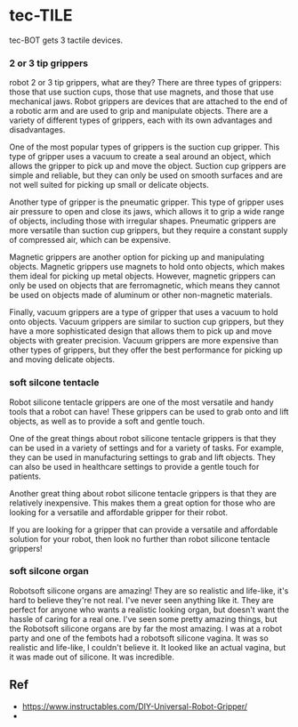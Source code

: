 # tec-TILE
tec-BOT gets 3 tactile devices.


### 2 or 3 tip grippers 
robot 2 or 3 tip grippers, what are they? There are three types of grippers: those that use suction cups, those that use magnets, and those that use mechanical jaws. Robot grippers are devices that are attached to the end of a robotic arm and are used to grip and manipulate objects. There are a variety of different types of grippers, each with its own advantages and disadvantages.

One of the most popular types of grippers is the suction cup gripper. This type of gripper uses a vacuum to create a seal around an object, which allows the gripper to pick up and move the object. Suction cup grippers are simple and reliable, but they can only be used on smooth surfaces and are not well suited for picking up small or delicate objects.

Another type of gripper is the pneumatic gripper. This type of gripper uses air pressure to open and close its jaws, which allows it to grip a wide range of objects, including those with irregular shapes. Pneumatic grippers are more versatile than suction cup grippers, but they require a constant supply of compressed air, which can be expensive.

Magnetic grippers are another option for picking up and manipulating objects. Magnetic grippers use magnets to hold onto objects, which makes them ideal for picking up metal objects. However, magnetic grippers can only be used on objects that are ferromagnetic, which means they cannot be used on objects made of aluminum or other non-magnetic materials.

Finally, vacuum grippers are a type of gripper that uses a vacuum to hold onto objects. Vacuum grippers are similar to suction cup grippers, but they have a more sophisticated design that allows them to pick up and move objects with greater precision. Vacuum grippers are more expensive than other types of grippers, but they offer the best performance for picking up and moving delicate objects.

### soft silcone tentacle
Robot silicone tentacle grippers are one of the most versatile and handy tools that a robot can have! These grippers can be used to grab onto and lift objects, as well as to provide a soft and gentle touch.

One of the great things about robot silicone tentacle grippers is that they can be used in a variety of settings and for a variety of tasks. For example, they can be used in manufacturing settings to grab and lift objects. They can also be used in healthcare settings to provide a gentle touch for patients.

Another great thing about robot silicone tentacle grippers is that they are relatively inexpensive. This makes them a great option for those who are looking for a versatile and affordable gripper for their robot.

If you are looking for a gripper that can provide a versatile and affordable solution for your robot, then look no further than robot silicone tentacle grippers!

### soft silcone organ

Robotsoft silicone organs are amazing! They are so realistic and life-like, it's hard to believe they're not real. I've never seen anything like it. They are perfect for anyone who wants a realistic looking organ, but doesn't want the hassle of caring for a real one. I've seen some pretty amazing things, but the Robotsoft silicone organs are by far the most amazing. I was at a robot party and one of the fembots had a robotsoft silicone vagina. It was so realistic and life-like, I couldn't believe it. It looked like an actual vagina, but it was made out of silicone. It was incredible.


## Ref
- https://www.instructables.com/DIY-Universal-Robot-Gripper/
- 
